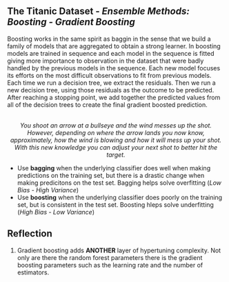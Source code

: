 <h2> The Titanic Dataset - <i>Ensemble Methods: Boosting - Gradient Boosting </i> </h2>
Boosting works in the same spirit as baggin in the sense that we build a family of models that are aggregated to obtain a strong learner. In boosting models are trained in sequence and each model in the sequence is fitted giving more importance to observation in the dataset that were badly handled by the previous models in the sequence. Each new model focuses its efforts on the most difficult observations to fit from previous models. Each time we run a decision tree, we extract the residuals. Then we run a new decision tree, using those residuals as the outcome to be predicted. After reaching a stopping point, we add together the predicted values from all of the decision trees to create the final gradient boosted prediction. <br> </br>

<p align='center'> <i> You shoot an arrow at a bullseye and the wind messes up the shot. However, depending on where the arrow lands you now know, approximately, how the wind is blowing and how it will mess up your shot. With this new knowledge you can adjust your next shot to better hit the target. </i> </p>

<ul>
  <li> Use <b>bagging</b> when the underlying classifier does well when making predictions on the training set, but there is a drastic change when making predicitons on the test set. Bagging helps solve overfitting (<i>Low Bias - High Variance</i>)
  <li> Use <b>boosting</b> when the underlying classifier does poorly on the training set, but is consistent in the test set. Boosting hleps solve underfitting (<i>High Bias - Low Variance</i>)
</ul>



<h2> Reflection </h2>
<ol>
  <li> Gradient boosting adds <b>ANOTHER</b> layer of hypertuning complexity. Not only are there the random forest parameters there is the gradient boosting parameters such as the learning rate and the number of estimators.</li>
</ol>
